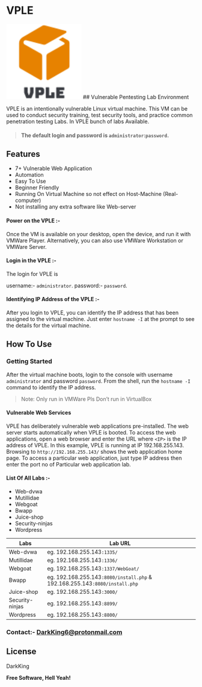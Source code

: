 # VPLE 
<img src="https://github.com/Adityaraj6/VPLE/blob/main/VPLE.png" width="200" height="200">
## Vulnerable Pentesting Lab Environment

VPLE is an intentionally vulnerable Linux virtual machine. This VM can be used to conduct security training, test security tools, and practice common penetration testing Labs. In VPLE bunch of labs Available.

> #### The default login and password is `administrator`:`password`.


## Features

- 7+ Vulnerable Web Application 
- Automation
- Easy To Use
- Beginner Friendly
- Running On Virtual Machine so not effect on Host-Machine (Real-computer)
- Not installing any extra software like Web-server

#### Power on the VPLE :-
Once the VM is available on your desktop, open the device, and run it with VMWare Player. Alternatively, you can also use VMWare Workstation or VMWare Server.

#### Login in the VPLE :-
The login for VPLE is 

username:- ``administrator``.
password:- ``password``.
#### Identifying IP Address of the VPLE :-
After you login to VPLE, you can identify the IP address that has been assigned to the virtual machine. Just enter ``hostname -I`` at the prompt to see the details for the virtual machine.

## How To Use

### Getting Started
After the virtual machine boots, login to the console with username `administrator` and password `password`. From the shell, run the `hostname -I` command to identify the IP address.

> Note: Only run in VMWare Pls Don’t run in VirtualBox

#### Vulnerable Web Services

VPLE has deliberately vulnerable web applications pre-installed. The web server starts automatically when VPLE is booted. To access the web applications, open a web browser and enter the URL where `<IP>` is the IP address of VPLE.
In this example, VPLE is running at IP 192.168.255.143. Browsing to `http://192.168.255.143/` shows the web application home page.
To access a particular web application, just type IP address then enter the port no of Particular web application lab. 

#### List Of All Labs :-

- Web-dvwa 
- Mutillidae 
- Webgoat 
- Bwapp 
- Juice-shop 
- Security-ninjas 
- Wordpress 

| Labs | Lab URL |
| ------ | ------ |
| Web-dvwa | eg. 192.168.255.143`:1335/` |
| Mutillidae | eg. 192.168.255.143`:1336/` |
| Webgoat | eg. 192.168.255.143`:1337/WebGoat/` |
| Bwapp | eg. 192.168.255.143`:8080/install.php` & 192.168.255.143`:8080/install.php` |
| Juice-shop | eg. 192.168.255.143`:3000/` |
| Security-ninjas | eg. 192.168.255.143`:8899/` |
| Wordpress | eg. 192.168.255.143`:8800/` |
### Contact:- DarkKing6@protonmail.com 
## License

DarkKing

**Free Software, Hell Yeah!**

